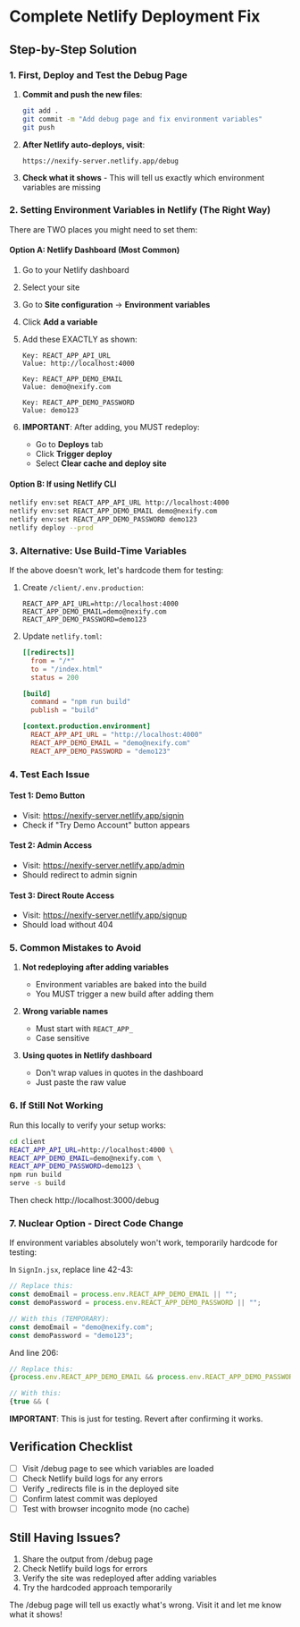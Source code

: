 # Complete Netlify Deployment Fix

## Step-by-Step Solution

### 1. First, Deploy and Test the Debug Page

1. **Commit and push the new files**:
   ```bash
   git add .
   git commit -m "Add debug page and fix environment variables"
   git push
   ```

2. **After Netlify auto-deploys, visit**:
   ```
   https://nexify-server.netlify.app/debug
   ```

3. **Check what it shows** - This will tell us exactly which environment variables are missing

### 2. Setting Environment Variables in Netlify (The Right Way)

There are TWO places you might need to set them:

#### Option A: Netlify Dashboard (Most Common)
1. Go to your Netlify dashboard
2. Select your site
3. Go to **Site configuration** → **Environment variables**
4. Click **Add a variable**
5. Add these EXACTLY as shown:

   ```
   Key: REACT_APP_API_URL
   Value: http://localhost:4000
   
   Key: REACT_APP_DEMO_EMAIL
   Value: demo@nexify.com
   
   Key: REACT_APP_DEMO_PASSWORD
   Value: demo123
   ```

6. **IMPORTANT**: After adding, you MUST redeploy:
   - Go to **Deploys** tab
   - Click **Trigger deploy**
   - Select **Clear cache and deploy site**

#### Option B: If using Netlify CLI
```bash
netlify env:set REACT_APP_API_URL http://localhost:4000
netlify env:set REACT_APP_DEMO_EMAIL demo@nexify.com
netlify env:set REACT_APP_DEMO_PASSWORD demo123
netlify deploy --prod
```

### 3. Alternative: Use Build-Time Variables

If the above doesn't work, let's hardcode them for testing:

1. Create `/client/.env.production`:
   ```env
   REACT_APP_API_URL=http://localhost:4000
   REACT_APP_DEMO_EMAIL=demo@nexify.com
   REACT_APP_DEMO_PASSWORD=demo123
   ```

2. Update `netlify.toml`:
   ```toml
   [[redirects]]
     from = "/*"
     to = "/index.html"
     status = 200

   [build]
     command = "npm run build"
     publish = "build"

   [context.production.environment]
     REACT_APP_API_URL = "http://localhost:4000"
     REACT_APP_DEMO_EMAIL = "demo@nexify.com"
     REACT_APP_DEMO_PASSWORD = "demo123"
   ```

### 4. Test Each Issue

#### Test 1: Demo Button
- Visit: https://nexify-server.netlify.app/signin
- Check if "Try Demo Account" button appears

#### Test 2: Admin Access
- Visit: https://nexify-server.netlify.app/admin
- Should redirect to admin signin

#### Test 3: Direct Route Access
- Visit: https://nexify-server.netlify.app/signup
- Should load without 404

### 5. Common Mistakes to Avoid

1. **Not redeploying after adding variables**
   - Environment variables are baked into the build
   - You MUST trigger a new build after adding them

2. **Wrong variable names**
   - Must start with `REACT_APP_`
   - Case sensitive

3. **Using quotes in Netlify dashboard**
   - Don't wrap values in quotes in the dashboard
   - Just paste the raw value

### 6. If Still Not Working

Run this locally to verify your setup works:
```bash
cd client
REACT_APP_API_URL=http://localhost:4000 \
REACT_APP_DEMO_EMAIL=demo@nexify.com \
REACT_APP_DEMO_PASSWORD=demo123 \
npm run build
serve -s build
```

Then check http://localhost:3000/debug

### 7. Nuclear Option - Direct Code Change

If environment variables absolutely won't work, temporarily hardcode for testing:

In `SignIn.jsx`, replace line 42-43:
```javascript
// Replace this:
const demoEmail = process.env.REACT_APP_DEMO_EMAIL || "";
const demoPassword = process.env.REACT_APP_DEMO_PASSWORD || "";

// With this (TEMPORARY):
const demoEmail = "demo@nexify.com";
const demoPassword = "demo123";
```

And line 206:
```javascript
// Replace this:
{process.env.REACT_APP_DEMO_EMAIL && process.env.REACT_APP_DEMO_PASSWORD && (

// With this:
{true && (
```

**IMPORTANT**: This is just for testing. Revert after confirming it works.

## Verification Checklist

- [ ] Visit /debug page to see which variables are loaded
- [ ] Check Netlify build logs for any errors
- [ ] Verify _redirects file is in the deployed site
- [ ] Confirm latest commit was deployed
- [ ] Test with browser incognito mode (no cache)

## Still Having Issues?

1. Share the output from /debug page
2. Check Netlify build logs for errors
3. Verify the site was redeployed after adding variables
4. Try the hardcoded approach temporarily

The /debug page will tell us exactly what's wrong. Visit it and let me know what it shows!